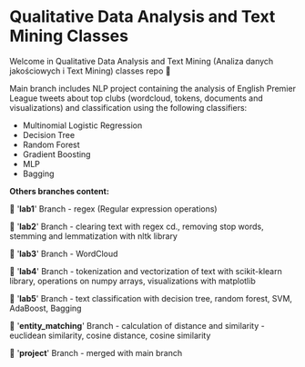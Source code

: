 # Qualitative Data Analysis and Text Mining Classes
Welcome in Qualitative Data Analysis and Text Mining (Analiza danych jakościowych i Text Mining) classes repo 👋

Main branch includes NLP project containing the analysis of English Premier League tweets about top clubs (wordcloud, tokens, documents and visualizations) and classification using the following classifiers:

* Multinomial Logistic Regression
* Decision Tree
* Random Forest
* Gradient Boosting
* MLP
* Bagging

**Others branches content:**

🔸 '**lab1**' Branch - regex (Regular expression operations)

🔸 '**lab2**' Branch - clearing text with regex cd., removing stop words, stemming and lemmatization with nltk library

🔸 '**lab3**' Branch - WordCloud

🔸 '**lab4**' Branch - tokenization and vectorization of text with scikit-klearn library, operations on numpy arrays, visualizations with matplotlib

🔸 '**lab5**' Branch - text classification with decision tree, random forest, SVM, AdaBoost, Bagging

🔸 '**entity_matching**' Branch - calculation of distance and similarity - euclidean similarity, cosine distance, cosine similarity

🔸 '**project**' Branch - merged with main branch
